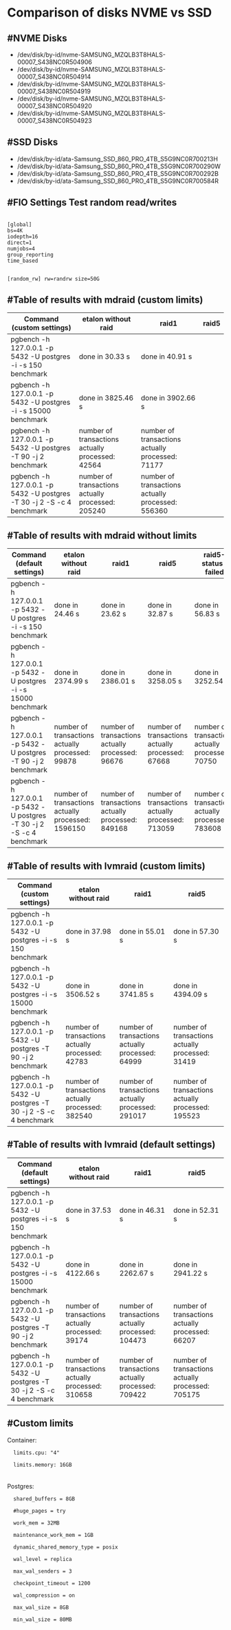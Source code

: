 <h1>Comparison of disks NVME vs SSD</h1>

<h2>#NVME Disks</h2>

- /dev/disk/by-id/nvme-SAMSUNG_MZQLB3T8HALS-00007_S438NC0R504906 
- /dev/disk/by-id/nvme-SAMSUNG_MZQLB3T8HALS-00007_S438NC0R504914 
- /dev/disk/by-id/nvme-SAMSUNG_MZQLB3T8HALS-00007_S438NC0R504919 
- /dev/disk/by-id/nvme-SAMSUNG_MZQLB3T8HALS-00007_S438NC0R504920 
- /dev/disk/by-id/nvme-SAMSUNG_MZQLB3T8HALS-00007_S438NC0R504923 


<h2>#SSD Disks</h2>

- /dev/disk/by-id/ata-Samsung_SSD_860_PRO_4TB_S5G9NC0R700213H
- /dev/disk/by-id/ata-Samsung_SSD_860_PRO_4TB_S5G9NC0R700290W
- /dev/disk/by-id/ata-Samsung_SSD_860_PRO_4TB_S5G9NC0R700292B
- /dev/disk/by-id/ata-Samsung_SSD_860_PRO_4TB_S5G9NC0R700584R


<h2>#FIO Settings Test random read/writes</h2>

<code>
[global]
bs=4K
iodepth=16
direct=1
numjobs=4
group_reporting
time_based

[random_rw]
rw=randrw
size=50G
</code>



<h2>#Table of results with mdraid (custom limits)</h2>

| Command (custom settings)                                             | etalon without raid                               | raid1                                             | raid5 |
|-----------------------------------------------------------------------|---------------------------------------------------|---------------------------------------------------|-------|
| pgbench -h 127.0.0.1 -p 5432 -U postgres -i -s 150 benchmark          | done in 30.33 s                                   | done in 40.91 s                                   |       |
| pgbench -h 127.0.0.1 -p 5432 -U postgres -i -s 15000 benchmark        | done in 3825.46 s                                 | done in 3902.66 s                                 |       |
| pgbench -h 127.0.0.1 -p 5432 -U postgres  -T 90 -j 2 benchmark        | number of transactions actually processed: 42564  | number of transactions actually processed: 71177  |       |
| pgbench -h 127.0.0.1 -p 5432 -U postgres -T 30 -j 2 -S -c 4 benchmark | number of transactions actually processed: 205240 | number of transactions actually processed: 556360 |       |

<h2>#Table of results with mdraid without limits</h2>

| Command (default settings)                                                                | etalon without raid                                | raid1                                             | raid5                                             | raid5-status-failed                               |
|-----------------------------------------------------------------------|----------------------------------------------------|---------------------------------------------------|---------------------------------------------------|---------------------------------------------------|
| pgbench -h 127.0.0.1 -p 5432 -U postgres -i -s 150 benchmark          | done in 24.46 s                                    | done in 23.62 s                                   | done in 32.87 s                                   | done in 56.83 s                                   |
| pgbench -h 127.0.0.1 -p 5432 -U postgres -i -s 15000 benchmark        | done in 2374.99 s                                  | done in 2386.01 s                                 | done in 3258.05 s                                 | done in 3252.54 s                                 |
| pgbench -h 127.0.0.1 -p 5432 -U postgres  -T 90 -j 2 benchmark        | number of transactions actually processed: 99878   | number of transactions actually processed: 96676  | number of transactions actually processed: 67668  | number of transactions actually processed: 70750  |
| pgbench -h 127.0.0.1 -p 5432 -U postgres -T 30 -j 2 -S -c 4 benchmark | number of transactions actually processed: 1596150 | number of transactions actually processed: 849168 | number of transactions actually processed: 713059 | number of transactions actually processed: 783608 |

<h2>#Table of results with lvmraid (custom limits)</h2>

| Command (custom settings)                                             | etalon without raid                               | raid1                                             | raid5                                             |
|-----------------------------------------------------------------------|---------------------------------------------------|---------------------------------------------------|---------------------------------------------------|
| pgbench -h 127.0.0.1 -p 5432 -U postgres -i -s 150 benchmark          | done in 37.98 s                                   | done in 55.01 s                                   | done in 57.30 s                                   |
| pgbench -h 127.0.0.1 -p 5432 -U postgres -i -s 15000 benchmark        | done in 3506.52 s                                 | done in 3741.85 s                                 | done in 4394.09 s                                 |
| pgbench -h 127.0.0.1 -p 5432 -U postgres  -T 90 -j 2 benchmark        | number of transactions actually processed: 42783  | number of transactions actually processed: 64999  | number of transactions actually processed: 31419  |
| pgbench -h 127.0.0.1 -p 5432 -U postgres -T 30 -j 2 -S -c 4 benchmark | number of transactions actually processed: 382540 | number of transactions actually processed: 291017 | number of transactions actually processed: 195523 |

<h2>#Table of results with lvmraid (default settings)</h2>

| Command (default settings)                                            | etalon without raid                               | raid1                                             | raid5                                             |
|-----------------------------------------------------------------------|---------------------------------------------------|---------------------------------------------------|---------------------------------------------------|
| pgbench -h 127.0.0.1 -p 5432 -U postgres -i -s 150 benchmark          | done in 37.53 s                                   | done in 46.31 s                                   | done in 52.31 s                                   |
| pgbench -h 127.0.0.1 -p 5432 -U postgres -i -s 15000 benchmark        | done in 4122.66 s                                 | done in 2262.67 s                                 | done in 2941.22 s                                 |
| pgbench -h 127.0.0.1 -p 5432 -U postgres  -T 90 -j 2 benchmark        | number of transactions actually processed: 39174  | number of transactions actually processed: 104473 | number of transactions actually processed: 66207  |
| pgbench -h 127.0.0.1 -p 5432 -U postgres -T 30 -j 2 -S -c 4 benchmark | number of transactions actually processed: 310658 | number of transactions actually processed: 709422 | number of transactions actually processed: 705175 |

<h2>#Сustom limits</h2>
Container:
<code>
<br>  limits.cpu: "4"
<br>  limits.memory: 16GB
</code>
<br><br>Postgres:
<code>
<br>  shared_buffers = 8GB
<br>  #huge_pages = try
<br>  work_mem = 32MB
<br>  maintenance_work_mem = 1GB
<br>  dynamic_shared_memory_type = posix
<br>  wal_level = replica      
<br>  max_wal_senders = 3
<br>  checkpoint_timeout = 1200      
<br>  wal_compression = on
<br>  max_wal_size = 8GB
<br>  min_wal_size = 80MB
</code>